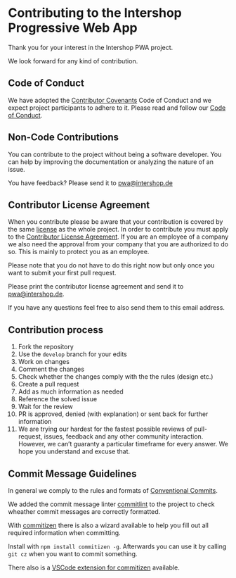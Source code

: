 <!--
kb_sync_latest_only
kb_pwa
kb_guide
kb_everyone
-->

# Contributing to the Intershop Progressive Web App

Thank you for your interest in the Intershop PWA project.

We look forward for any kind of contribution.

## Code of Conduct

We have adopted the [Contributor Covenants](https://www.contributor-covenant.org/) Code of Conduct and we expect project participants to adhere to it. Please read and follow our [Code of Conduct](./CODE_OF_CONDUCT.md).

## Non-Code Contributions

You can contribute to the project without being a software developer. You can help by improving the documentation or analyzing the nature of an issue.

You have feedback? Please send it to pwa@intershop.de

## Contributor License Agreement

When you contribute please be aware that your contribution is covered by the same [license](./LICENSE) as the whole project. In order to contribute you must apply to the [Contributor License Agreement](./INTERSHOP_CLA.md). If you are an employee of a company we also need the approval from your company that you are authorized to do so. This is mainly to protect you as an employee.

Please note that you do not have to do this right now but only once you want to submit your first pull request.

Please print the contributor license agreement and send it to pwa@intershop.de.

If you have any questions feel free to also send them to this email address.

## Contribution process

1. Fork the repository
2. Use the `develop` branch for your edits
3. Work on changes
4. Comment the changes
5. Check whether the changes comply with the the rules (design etc.)
6. Create a pull request
7. Add as much information as needed
8. Reference the solved issue
9. Wait for the review
10. PR is approved, denied (with explanation) or sent back for further information
11. We are trying our hardest for the fastest possible reviews of pull-request, issues, feedback and any other community interaction. However, we can’t guaranty a particular timeframe for every answer. We hope you understand and excuse that.

## Commit Message Guidelines

In general we comply to the rules and formats of [Conventional Commits](https://www.conventionalcommits.org).

We added the commit message linter [commitlint](https://github.com/conventional-changelog/commitlint) to the project to check wheather commit messages are correctly formatted.

With [commitizen](https://github.com/commitizen/cz-cli) there is also a wizard available to help you fill out all required information when committing.

Install with `npm install commitizen -g`. Afterwards you can use it by calling `git cz` when you want to commit something.

There also is a [VSCode extension for commitizen](https://marketplace.visualstudio.com/items?itemName=KnisterPeter.vscode-commitizen) available.
